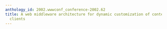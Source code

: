 ```yaml
---
anthology_id: 2002.wwwconf_conference-2002.62
title: A web middleware architecture for dynamic customization of content for wireless
  clients
---
```


